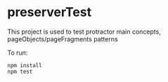 # preserverTest

This project is used to test protractor main concepts, pageObjects/pageFragments patterns


To run:
```
npm install
npm test
```